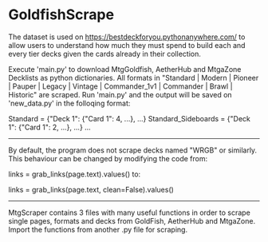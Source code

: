# GoldfishScrape
The dataset is used on https://bestdeckforyou.pythonanywhere.com/ to allow users to understand how much they must spend to build each and every tier decks given the cards already in their collection.

Execute 'main.py' to download MtgGoldfish, AetherHub and MtgaZone Decklists as python dictionaries.
All formats in "Standard | Modern | Pioneer | Pauper | Legacy | Vintage | Commander_1v1 | Commander | Brawl | Historic" are scraped.
Run 'main.py' and the output will be saved on 'new_data.py' in the folloqing format:

Standard = {"Deck 1": {"Card 1": 4, ...}, ...}
Standard_Sideboards = {"Deck 1": {"Card 1": 2, ...}, ...}
...

---------------------------------------------------------------------------------------------------------------------------------
By default, the program does not scrape decks named "WRGB" or similarly. This behaviour can be changed by modifying the
code from:

links = grab_links(page.text).values() 
to:

links = grab_links(page.text, clean=False).values()

---------------------------------------------------------------------------------------------------------------------------------
MtgScraper contains 3 files with many useful functions in order to scrape single pages, formats and decks from GoldFish, AetherHub and MtgaZone. Import the functions from another .py file for scraping.
